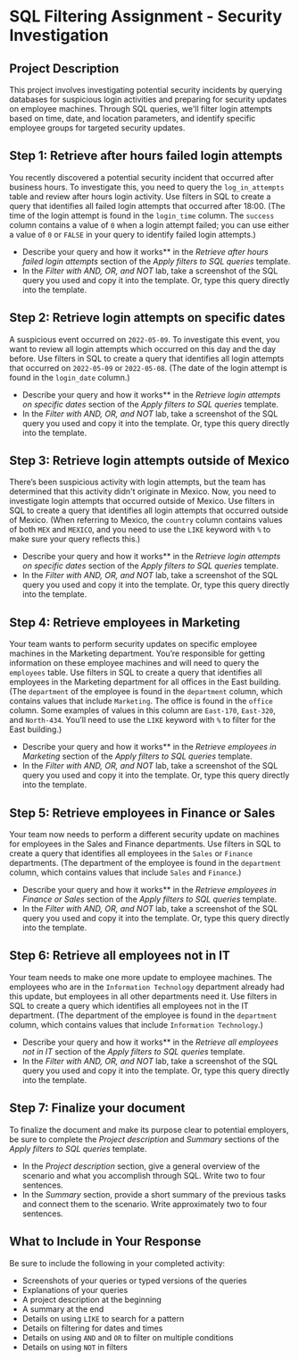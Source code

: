 # SQL Filtering Assignment - Security Investigation

## Project Description
This project involves investigating potential security incidents by querying databases for suspicious login activities and preparing for security updates on employee machines. Through SQL queries, we'll filter login attempts based on time, date, and location parameters, and identify specific employee groups for targeted security updates.

## Step 1: Retrieve after hours failed login attempts
You recently discovered a potential security incident that occurred after business hours. To investigate this, you need to query the `log_in_attempts` table and review after hours login activity. Use filters in SQL to create a query that identifies all failed login attempts that occurred after 18:00. (The time of the login attempt is found in the `login_time` column. The `success` column contains a value of `0` when a login attempt failed; you can use either a value of `0` or `FALSE` in your query to identify failed login attempts.)

- Describe your query and how it works** in the *Retrieve after hours failed login attempts* section of the *Apply filters to SQL queries* template.
- In the *Filter with AND, OR, and NOT* lab, take a screenshot of the SQL query you used and copy it into the template. Or, type this query directly into the template.

## Step 2: Retrieve login attempts on specific dates
A suspicious event occurred on `2022-05-09`. To investigate this event, you want to review all login attempts which occurred on this day and the day before. Use filters in SQL to create a query that identifies all login attempts that occurred on `2022-05-09` or `2022-05-08`. (The date of the login attempt is found in the `login_date` column.)

- Describe your query and how it works** in the *Retrieve login attempts on specific dates* section of the *Apply filters to SQL queries* template.
- In the *Filter with AND, OR, and NOT* lab, take a screenshot of the SQL query you used and copy it into the template. Or, type this query directly into the template.

## Step 3: Retrieve login attempts outside of Mexico
There’s been suspicious activity with login attempts, but the team has determined that this activity didn't originate in Mexico. Now, you need to investigate login attempts that occurred outside of Mexico. Use filters in SQL to create a query that identifies all login attempts that occurred outside of Mexico. (When referring to Mexico, the `country` column contains values of both `MEX` and `MEXICO`, and you need to use the `LIKE` keyword with `%` to make sure your query reflects this.)

- Describe your query and how it works** in the *Retrieve login attempts on specific dates* section of the *Apply filters to SQL queries* template.
- In the *Filter with AND, OR, and NOT* lab, take a screenshot of the SQL query you used and copy it into the template. Or, type this query directly into the template.

## Step 4: Retrieve employees in Marketing
Your team wants to perform security updates on specific employee machines in the Marketing department. You’re responsible for getting information on these employee machines and will need to query the `employees` table. Use filters in SQL to create a query that identifies all employees in the Marketing department for all offices in the East building.  
(The `department` of the employee is found in the `department` column, which contains values that include `Marketing`. The office is found in the `office` column. Some examples of values in this column are `East-170`, `East-320`, and `North-434`. You’ll need to use the `LIKE` keyword with `%` to filter for the East building.)

- Describe your query and how it works** in the *Retrieve employees in Marketing* section of the *Apply filters to SQL queries* template.
- In the *Filter with AND, OR, and NOT* lab, take a screenshot of the SQL query you used and copy it into the template. Or, type this query directly into the template.

## Step 5: Retrieve employees in Finance or Sales
Your team now needs to perform a different security update on machines for employees in the Sales and Finance departments. Use filters in SQL to create a query that identifies all employees in the `Sales` or `Finance` departments. (The department of the employee is found in the `department` column, which contains values that include `Sales` and `Finance`.)

- Describe your query and how it works** in the *Retrieve employees in Finance or Sales* section of the *Apply filters to SQL queries* template.
- In the *Filter with AND, OR, and NOT* lab, take a screenshot of the SQL query you used and copy it into the template. Or, type this query directly into the template.

## Step 6: Retrieve all employees not in IT
Your team needs to make one more update to employee machines. The employees who are in the `Information Technology` department already had this update, but employees in all other departments need it. Use filters in SQL to create a query which identifies all employees not in the IT department. (The department of the employee is found in the `department` column, which contains values that include `Information Technology`.)

- Describe your query and how it works** in the *Retrieve all employees not in IT* section of the *Apply filters to SQL queries* template.
- In the *Filter with AND, OR, and NOT* lab, take a screenshot of the SQL query you used and copy it into the template. Or, type this query directly into the template.

## Step 7: Finalize your document
To finalize the document and make its purpose clear to potential employers, be sure to complete the *Project description* and *Summary* sections of the *Apply filters to SQL queries* template.

- In the *Project description* section, give a general overview of the scenario and what you accomplish through SQL. Write two to four sentences.
- In the *Summary* section, provide a short summary of the previous tasks and connect them to the scenario. Write approximately two to four sentences.

## What to Include in Your Response

Be sure to include the following in your completed activity:
- Screenshots of your queries or typed versions of the queries
- Explanations of your queries
- A project description at the beginning
- A summary at the end
- Details on using `LIKE` to search for a pattern
- Details on filtering for dates and times
- Details on using `AND` and `OR` to filter on multiple conditions
- Details on using `NOT` in filters
